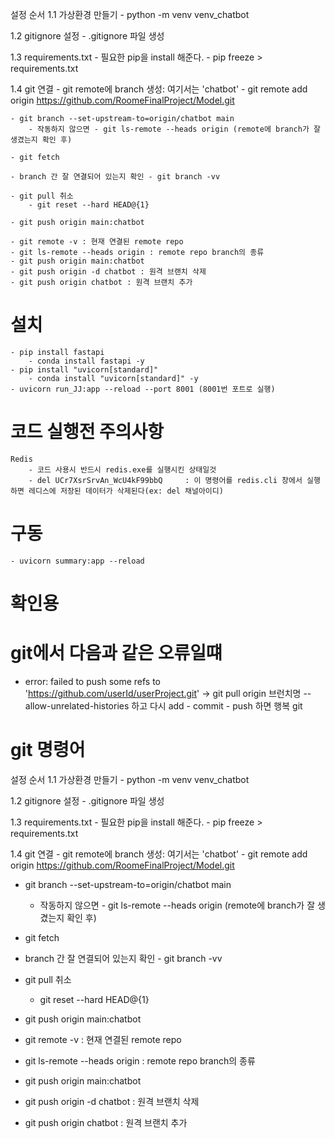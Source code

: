 설정 순서
1.1 가상환경 만들기 - python -m venv venv_chatbot

1.2 gitignore 설정 - .gitignore 파일 생성

1.3 requirements.txt - 필요한 pip을 install 해준다. - pip freeze > requirements.txt

1.4 git 연결 - git remote에 branch 생성: 여기서는 'chatbot' - git remote add origin https://github.com/RoomeFinalProject/Model.git

    - git branch --set-upstream-to=origin/chatbot main
        - 작동하지 않으면 - git ls-remote --heads origin (remote에 branch가 잘 생겼는지 확인 후)

    - git fetch

    - branch 간 잘 연결되어 있는지 확인 - git branch -vv

    - git pull 취소
        - git reset --hard HEAD@{1}

    - git push origin main:chatbot

    - git remote -v : 현재 연결된 remote repo
    - git ls-remote --heads origin : remote repo branch의 종류
    - git push origin main:chatbot
    - git push origin -d chatbot : 원격 브랜치 삭제
    - git push origin chatbot : 원격 브랜치 추가

# 설치

    - pip install fastapi
        - conda install fastapi -y
    - pip install "uvicorn[standard]"
        - conda install "uvicorn[standard]" -y
    - uvicorn run_JJ:app --reload --port 8001 (8001번 포트로 실행)

# 코드 실행전 주의사항

    Redis
        - 코드 사용시 반드시 redis.exe를 실행시킨 상태일것
        - del UCr7XsrSrvAn_WcU4kF99bbQ     : 이 명령어를 redis.cli 창에서 실행하면 레디스에 저장된 데이터가 삭제된다(ex: del 채널아이디)

# 구동

    - uvicorn summary:app --reload

# 확인용

# git에서 다음과 같은 오류일떄

- error: failed to push some refs to 'https://github.com/userId/userProject.git'
  -> git pull origin 브런치명 --allow-unrelated-histories 하고 다시 add - commit - push 하면 행복 git

# git 명령어

설정 순서 1.1 가상환경 만들기 - python -m venv venv_chatbot

1.2 gitignore 설정 - .gitignore 파일 생성

1.3 requirements.txt - 필요한 pip을 install 해준다. - pip freeze > requirements.txt

1.4 git 연결 - git remote에 branch 생성: 여기서는 'chatbot' - git remote add origin https://github.com/RoomeFinalProject/Model.git

- git branch --set-upstream-to=origin/chatbot main

  - 작동하지 않으면 - git ls-remote --heads origin (remote에 branch가 잘 생겼는지 확인 후)

- git fetch

- branch 간 잘 연결되어 있는지 확인 - git branch -vv

- git pull 취소

  - git reset --hard HEAD@{1}

- git push origin main:chatbot

- git remote -v : 현재 연결된 remote repo
- git ls-remote --heads origin : remote repo branch의 종류
- git push origin main:chatbot
- git push origin -d chatbot : 원격 브랜치 삭제
- git push origin chatbot : 원격 브랜치 추가
